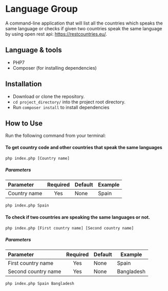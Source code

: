 # Language Group

A command-line application that will list all the countries which speaks the same language or checks if given two countries speak the same language by using open rest api: https://restcountries.eu/.

## Language & tools

- PHP7
- Composer (for installing dependencies)

## Installation

- Download or clone the repository.
- `cd project_directory/` into the project root directory.
- Run `composer install` to install dependencies

## How to Use
Run the following command from your terminal:

#### To get country code and other countries that speak the same languages

```bash
php index.php [Country name]
```

##### Parameters
| Parameter  | Required | Default | Example |
| :---        | :---: | :-------- | --- |
| Country name  | Yes  | None | Spain |

```bash
php index.php Spain
```

#### To check if two countries are speaking the same languages or not.

```bash
php index.php [First country name] [Second country name]
```

##### Parameters
| Parameter  | Required | Default | Example |
| :---        | :---: | :-------- | --- |
| First country name  | Yes  | None | Spain |
| Second country name  | Yes  | None | Bangladesh |

```bash
php index.php Spain Bangladesh
```